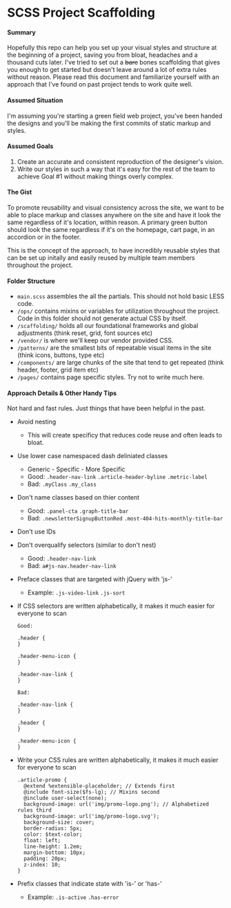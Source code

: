 SCSS Project Scaffolding
===============

#### Summary
Hopefully this repo can help you set up your visual styles and structure at the beginning of a project, saving you from bloat, headaches and a thousand cuts later.  I've tried to set out a ~~bare~~ bones scaffolding that gives you enough to get started but doesn't leave around a lot of extra rules without reason.  Please read this document and familiarize yourself with an approach that I've found on past project tends to work quite well.

#### Assumed Situation
I'm assuming you're starting a green field web project, you've been handed the designs and you'll be making the first commits of static markup and styles.

#### Assumed Goals
1. Create an accurate and consistent reproduction of the designer's vision.
2. Write our styles in such a way that it's easy for the rest of the team to achieve Goal #1 without making things overly complex.

#### The Gist
To promote reusability and visual consistency across the site, we want to be able to place markup and classes anywhere on the site and have it look the same regardless of it's location, within reason.  A primary green button should look the same regardless if it's on the homepage, cart page, in an accordion or in the footer.

This is the concept of the approach, to have incredibly reusable styles that can be set up initally and easily reused by multiple team members throughout the project.

#### Folder Structure
- `main.scss` assembles the all the partials.  This should not hold basic LESS code.
- `/ops/` contains mixins or variables for utilization throughout the project.  Code in this folder should not generate actual CSS by itself.
- `/scaffolding/` holds all our foundational frameworks and global adjustments (think reset, grid, font sources etc)
- `/vendor/` is where we'll keep our vendor provided CSS.
- `/patterns/` are the smallest bits of repeatable visual items in the site (think icons, buttons, type etc)
- `/components/` are large chunks of the site that tend to get repeated (think header, footer, grid item etc)
- `/pages/` contains page specific styles.  Try not to write much here.

#### Approach Details & Other Handy Tips
Not hard and fast rules.  Just things that have been helpful in the past.
- Avoid nesting
  - This will create specificy that reduces code reuse and often leads to bloat.
- Use lower case namespaced dash deliniated classes
  - Generic - Specific - More Specific
  - Good: `.header-nav-link` `.article-header-byline` `.metric-label`
  - Bad: `.myClass` `.my_class`
- Don't name classes based on thier content
  - Good: `.panel-cta` `.graph-title-bar`
  - Bad: `.newsletterSignupButtonRed` `.most-404-hits-monthly-title-bar`
- Don't use IDs
- Don't overqualify selectors (similar to don't nest)
  - Good: `.header-nav-link`
  - Bad: `a#js-nav.header-nav-link`
- Preface classes that are targeted with jQuery with 'js-'
  - Example: `.js-video-link` `.js-sort`
- If CSS selectors are written alphabetically, it makes it much easier for everyone to scan
    ```
    Good:

    .header {
    }
    
    .header-menu-icon {
    }

    .header-nav-link {
    }

    Bad:

    .header-nav-link {
    }

    .header {
    }

    .header-menu-icon {
    }
  ```
- Write your CSS rules are written alphabetically, it makes it much easier for everyone to scan
    
    ```
    .article-promo {
      @extend %extensible-placeholder; // Extends first
      @include font-size($fs-lg); // Mixins second
      @include user-select(none);
      background-image: url('img/promo-logo.png'); // Alphabetized rules third
      background-image: url('img/promo-logo.svg');
      background-size: cover;
      border-radius: 5px;
      color: $text-color;
      float: left;
      line-height: 1.2em;
      margin-bottom: 10px;
      padding: 20px;
      z-index: 10;
    }
    ```
- Prefix classes that indicate state with 'is-' or 'has-'
  - Example: `.is-active` `.has-error`











